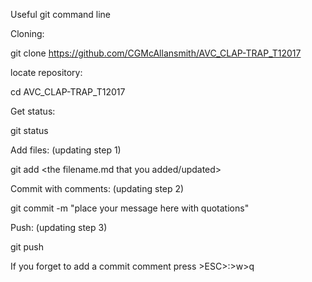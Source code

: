 Useful git command line 

Cloning:

git clone  https://github.com/CGMcAllansmith/AVC_CLAP-TRAP_T12017

locate repository:

cd AVC_CLAP-TRAP_T12017

Get status:

git status

Add files: (updating step 1)

git add <the filename.md that you added/updated>

Commit with comments: (updating step 2)

git commit -m "place your message here with quotations"

Push: (updating step 3)

git push


If you forget to add a commit comment press >ESC>:>w>q